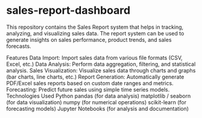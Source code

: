 # sales-report-dashboard
This repository contains the Sales Report system that helps in tracking, analyzing, and visualizing sales data. The report system can be used to generate insights on sales performance, product trends, and sales forecasts.

Features
Data Import: Import sales data from various file formats (CSV, Excel, etc.)
Data Analysis: Perform data aggregation, filtering, and statistical analysis.
Sales Visualization: Visualize sales data through charts and graphs (bar charts, line charts, etc.)
Report Generation: Automatically generate PDF/Excel sales reports based on custom date ranges and metrics.
Forecasting: Predict future sales using simple time series models.
Technologies Used
Python
pandas (for data analysis)
matplotlib / seaborn (for data visualization)
numpy (for numerical operations)
scikit-learn (for forecasting models)
Jupyter Notebooks (for analysis and documentation)
